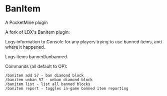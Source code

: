 # BanItem
A PocketMine plugin

A fork of LDX's BanItem plugin:
 
Logs information to Console for any players trying to use banned items, and where it happened.

Logs items banned/unbanned.

Commands (all default to OP):

```
/banitem add 57 - ban diamond block
/banitem unban 57 - unban diamond block
/banitem list - list all banned blocks
/banitem report - toggles in-game banned item reporting
```
